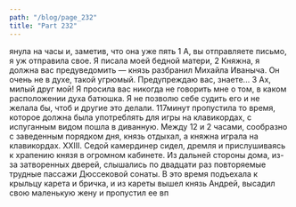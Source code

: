 ```yaml
---
path: "/blog/page_232"
title: "Part 232"
---
```


янула на часы и, заметив, что она уже пять 1 А, вы отправляете письмо, я уж отправила свое. Я писала моей бедной матери,
2 Княжна, я должна вас предуведомить — князь разбранил Михайла Иваныча. Он очень не в духе, такой угрюмый. Предупреждаю вас, знаете...
3 Ах, милый друг мой! Я просила вас никогда не говорить мне о том, в каком расположении духа батюшка. Я не позволю себе судить его и не желала бы, чтоб и другие это делали.
117минут пропустила то время, которое должна была употреблять для игры на клавикордах, с испуганным видом пошла в диванную. Между 12 и 2 часами, сообразно с заведенным порядком дня, князь отдыхал, а княжна играла на клавикордах.
XXIII.
Седой камердинер сидел, дремля и прислушиваясь к храпению князя в огромном кабинете. Из дальней стороны дома, из-за затворенных дверей, слышались по двадцати раз повторяемые трудные пассажи Дюссековой сонаты.
В это время подъехала к крыльцу карета и бричка, и из кареты вышел князь Андрей, высадил свою маленькую жену и пропустил ее вп
